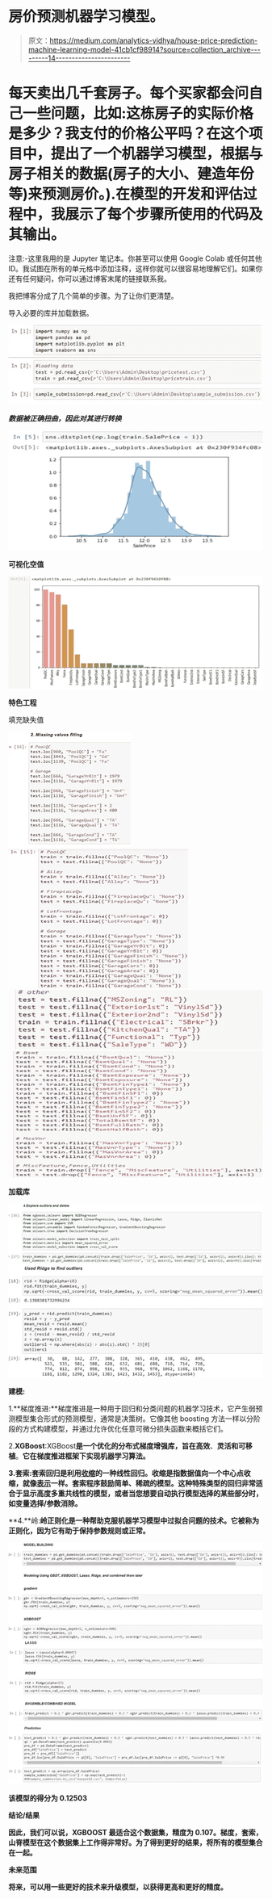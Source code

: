 # 房价预测机器学习模型。

> 原文：<https://medium.com/analytics-vidhya/house-price-prediction-machine-learning-model-41cb1cf98914?source=collection_archive---------14----------------------->

# 每天卖出几千套房子。每个买家都会问自己一些问题，比如:这栋房子的实际价格是多少？我支付的价格公平吗？在这个项目中，提出了一个机器学习模型，根据与房子相关的数据(房子的大小、建造年份等)来预测房价。).在模型的开发和评估过程中，我展示了每个步骤所使用的代码及其输出。

注意:-这里我用的是 Jupyter 笔记本。你甚至可以使用 Google Colab 或任何其他 ID。我试图在所有的单元格中添加注释，这样你就可以很容易地理解它们。如果你还有任何疑问，你可以通过博客末尾的链接联系我。

我把博客分成了几个简单的步骤。为了让你们更清楚。

导入必要的库并加载数据。

![](img/a415a2cb6c2be2341bab77518568eb9d.png)

***数据被正确扭曲，因此对其进行转换***

![](img/35e3ca12d10f18f20c6bb542e1dcbbe0.png)

**可视化空值**

![](img/4eee93018e9128a504c0ba290528e19f.png)

**特色工程**

填充缺失值

![](img/7a1a30347ec19916d30d8d698f3d5e87.png)![](img/43ef938647eb4c0991f01ec79923a8f8.png)![](img/c8b3c148de1f5a0acbb759aa65634168.png)![](img/0751fe6f8b1bb22fa9a26c8ba436bada.png)

**加载库**

![](img/eb6364e472b1ecd999096416fac11efd.png)![](img/1ce14a0c227f42687897cda4f6ca8557.png)

**建模:**

1.**梯度推进:**梯度推进是一种用于回归和分类问题的机器学习技术，它产生弱预测模型集合形式的预测模型，通常是决策树。它像其他 boosting 方法一样以分阶段的方式构建模型，并通过允许优化任意可微分损失函数来概括它们。

2.**XGBoost**:XGBoost**是一个优化的分布式梯度增强库，旨在高效**、**灵活和可移植**。**它在梯度推进框架下实现机器学习算法。**

**3.**套索**:套索回归是利用[收缩](https://www.statisticshowto.com/shrinkage-estimator/)的一种线性回归。收缩是指数据值向一个中心点收缩，就像[表示](https://www.statisticshowto.com/mean/)一样。套索程序鼓励简单、稀疏的模型。这种特殊类型的回归非常适合于显示高度多重共线性的模型，或者当您想要自动执行模型选择的某些部分时，如变量选择/参数消除。**

**4.**岭:**岭正则化是一种帮助克服机器学习模型中过拟合问题的技术。它被称为正则化，因为它有助于保持参数规则或正常。**

**![](img/6c4feabc2f66d8ea3fb9eaca421aa006.png)****![](img/e9712e828debb4638692f2ac4816c66c.png)****![](img/c77f8d097e3c3750bd0afdfa5de460f5.png)**

**该模型的得分为 0.12503**

****结论/结果****

**因此，我们可以说，XGBOOST 最适合这个数据集，精度为 0.107。梯度，套索，山脊模型在这个数据集上工作得非常好。为了得到更好的结果，将所有的模型集合在一起。**

****未来范围****

**将来，可以用一些更好的技术来升级模型，以获得更高和更好的精度。**